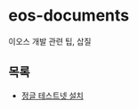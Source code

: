 # eos-documents
이오스 개발 관련 팁, 삽질

## 목록
- [정글 테스트넷 설치](https://github.com/lky1001/eos-documents/blob/master/junglenet.md)

